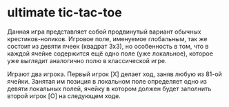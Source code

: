 # ultimate tic-tac-toe

Данная игра представляет собой продвинутый вариант обычных крестиков-ноликов. Игровое поле, именуемое глобальным, так же состоит из девяти ячеек (квадрат 3х3), но особенность в том, что в каждой ячейке содержится ещё одно поле (уже локальное), которое уже выглядит аналогично полю в классической игре.

Играют два игрока. Первый игрок [X] делает ход, заняв любую из 81-ой ячейки. Занятая им позиция в локальном поле определяет одно из девяти локальных полей, ячейку в котором должен будет заполнить второй игрок [O] на следующем ходе.

